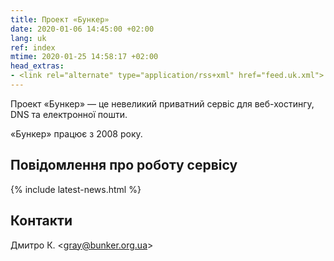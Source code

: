 ```yaml
---
title: Проект «Бункер»
date: 2020-01-06 14:45:00 +02:00
lang: uk
ref: index
mtime: 2020-01-25 14:58:17 +02:00
head_extras:
- <link rel="alternate" type="application/rss+xml" href="feed.uk.xml">
---
```


Проект «Бункер» — це невеликий приватний сервіс для веб-хостингу,
DNS та електронної пошти.

«Бункер» працює з 2008 року.

Повідомлення про роботу сервісу
-------------------------------

{% include latest-news.html %}

Контакти
--------

<p itemscope itemtype="http://schema.org/Person">
  <span itemprop="name">Дмитро К.</span>
  &lt;<a href="mailto:%22Дмитро К.%22%20%3cgray@bunker.org.ua%3e"
    class="mail" itemprop="email">gray@bunker.org.ua</a>&gt;
</p>
